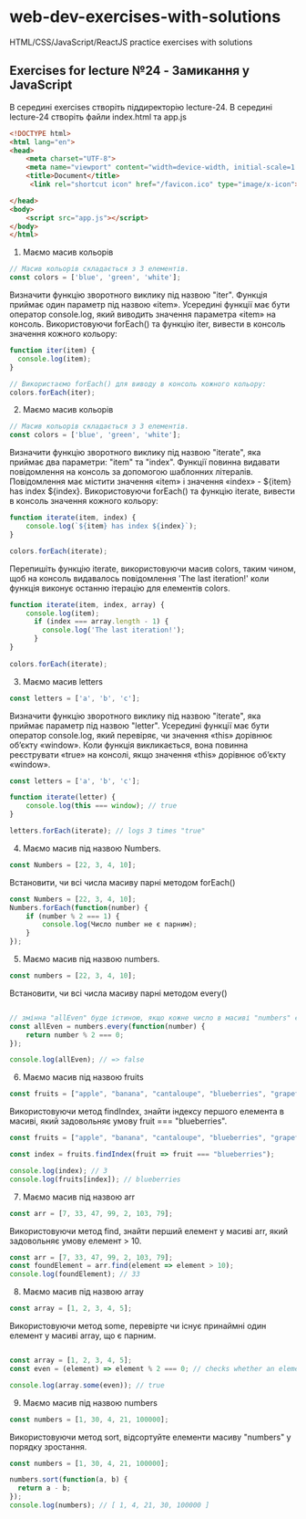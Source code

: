 # web-dev-exercises-with-solutions
HTML/CSS/JavaScript/ReactJS practice exercises with solutions
## Exercises for lecture №24 - Замикання у JavaScript

В середині exercises створіть піддиректорію lecture-24. В середині lecture-24 створіть файли index.html та app.js

```html
<!DOCTYPE html>
<html lang="en">
<head>
    <meta charset="UTF-8">
    <meta name="viewport" content="width=device-width, initial-scale=1.0">
    <title>Document</title>
	 <link rel="shortcut icon" href="/favicon.ico" type="image/x-icon">

</head>
<body>
    <script src="app.js"></script>
</body>
</html>

```
1. Маємо масив кольорів
```js
// Масив кольорів складається з 3 елементів. 
const colors = ['blue', 'green', 'white'];
```

Визначити функцію зворотного виклику під назвою "iter". Функція приймає один параметр під назвою «item». Усередині функції має бути оператор console.log, який виводить значення параметра «item» на консоль.
Використовуючи forEach() та функцію iter, вивести в консоль значення кожного кольору:
```js
function iter(item) {
  console.log(item);
}

// Використаємо forEach() для виводу в консоль кожного кольору:
colors.forEach(iter);
```

2. Маємо масив кольорів
```js
// Масив кольорів складається з 3 елементів. 
const colors = ['blue', 'green', 'white'];
```
Визначити функцію зворотного виклику під назвою "iterate", яка приймає два параметри: "item" та "index". Функції повинна видавати повідомлення на консоль за допомогою  шаблонних літералів. Повідомлення має містити значення «item» і значення «index» - ${item} has index ${index}. 
Використовуючи forEach() та функцію iterate, вивести в консоль значення кожного кольору:
```js
function iterate(item, index) {
    console.log(`${item} has index ${index}`);
}

colors.forEach(iterate);
```

Перепишіть функцію iterate, використовуючи масив colors, таким чином, щоб на консоль видавалось повідомлення 'The last iteration!' коли функція виконує останню ітерацію для елементів colors.
```js
function iterate(item, index, array) {
    console.log(item);
      if (index === array.length - 1) {
        console.log('The last iteration!');
      }
}
   
colors.forEach(iterate);
```

3. Маємо масив letters

```js
const letters = ['a', 'b', 'c'];
```
Визначити функцію зворотного виклику під назвою "iterate", яка приймає параметр під назвою "letter". Усередині функції має бути оператор console.log, який перевіряє, чи значення «this» дорівнює об’єкту «window».
Коли функція викликається, вона повинна реєструвати «true» на консолі, якщо значення «this» дорівнює об’єкту «window».

```js
const letters = ['a', 'b', 'c'];

function iterate(letter) {
    console.log(this === window); // true
}

letters.forEach(iterate); // logs 3 times "true"

```


4. Маємо масив під назвою Numbers.

```js
const Numbers = [22, 3, 4, 10];
```
Встановити, чи всі числа масиву парні методом forEach()
```js
const Numbers = [22, 3, 4, 10];
Numbers.forEach(function(number) {
    if (number % 2 === 1) {
        console.log(Число number не є парним); 
    }
});

```

5. Маємо масив під назвою numbers.

```js
const numbers = [22, 3, 4, 10];
```
Встановити, чи всі числа масиву парні методом every()

```js

// змінна "allEven" буде істиною, якщо кожне число в масиві "numbers" є парним, і false в іншому випадку.
const allEven = numbers.every(function(number) {
    return number % 2 === 0;
});

console.log(allEven); // => false
```

6. Маємо масив під назвою fruits
```js
const fruits = ["apple", "banana", "cantaloupe", "blueberries", "grapefruit"];

```
Використовуючи метод findIndex, знайти індексу першого елемента в масиві, який задовольняє  умову fruit === "blueberries".

```js
const fruits = ["apple", "banana", "cantaloupe", "blueberries", "grapefruit"];

const index = fruits.findIndex(fruit => fruit === "blueberries");

console.log(index); // 3
console.log(fruits[index]); // blueberries

```

7. Маємо масив під назвою arr
```js
const arr = [7, 33, 47, 99, 2, 103, 79];

```
Використовуючи метод find, знайти перший елемент у масиві arr, який задовольняє  умову елемент > 10.

```js
const arr = [7, 33, 47, 99, 2, 103, 79];
const foundElement = arr.find(element => element > 10);
console.log(foundElement); // 33
```

8. Маємо масив під назвою array
```js
const array = [1, 2, 3, 4, 5];

```
Використовуючи метод some, перевірте чи існує принаймні один елемент у масиві array, що є парним.
```js

const array = [1, 2, 3, 4, 5];
const even = (element) => element % 2 === 0; // checks whether an element is even

console.log(array.some(even)); // true

```

9. Маємо масив під назвою numbers
```js
const numbers = [1, 30, 4, 21, 100000];
```
Використовуючи метод sort, відсортуйте елементи масиву "numbers" у порядку зростання.

```js
const numbers = [1, 30, 4, 21, 100000];

numbers.sort(function(a, b) {
  return a - b;
});
console.log(numbers); // [ 1, 4, 21, 30, 100000 ]

```
